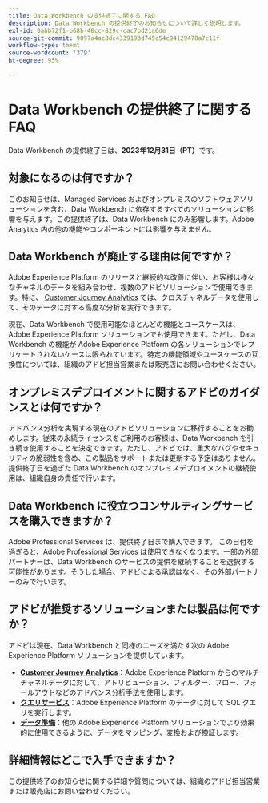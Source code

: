 ```yaml
---
title: Data Workbench の提供終了に関する FAQ
description: Data Workbench の提供終了のお知らせについて詳しく説明します。
exl-id: 0abb72f1-b68b-48cc-829c-cac7bd21a6de
source-git-commit: 9097a4ac8dc4339193d745c54c94129470a7c11f
workflow-type: tm+mt
source-wordcount: '379'
ht-degree: 95%

---
```


# Data Workbench の提供終了に関する FAQ

Data Workbench の提供終了日は、**2023年12月31日（PT）**&#x200B;です。

## 対象になるのは何ですか？

このお知らせは、Managed Services およびオンプレミスのソフトウェアソリューションを含む、Data Workbench に依存するすべてのソリューションに影響を与えます。この提供終了は、Data Workbench にのみ影響します。Adobe Analytics 内の他の機能やコンポーネントには影響を与えません。

## Data Workbench が廃止する理由は何ですか？

Adobe Experience Platform のリリースと継続的な改善に伴い、お客様は様々なチャネルのデータを組み合わせ、複数のアドビソリューションで使用できます。特に、 [Customer Journey Analytics](https://experienceleague.adobe.com/docs/analytics-platform/using/cja-landing.html?lang=ja) では、クロスチャネルデータを使用して、そのデータに対する高度な分析を実行できます。

現在、Data Workbench で使用可能なほとんどの機能とユースケースは、Adobe Experience Platform ソリューションでも使用できます。ただし、Data Workbench の機能が Adobe Experience Platform の各ソリューションでレプリケートされないケースは限られています。特定の機能領域やユースケースの互換性については、組織のアドビ担当営業または販売店にお問い合わせください。

## オンプレミスデプロイメントに関するアドビのガイダンスとは何ですか？

アドバンス分析を実現する現在のアドビソリューションに移行することをお勧めします。従来の永続ライセンスをご利用のお客様は、Data Workbench を引き続き使用することを決定できます。ただし、アドビでは、重大なバグやセキュリティの脆弱性を含め、この製品をサポートまたは更新する予定はありません。提供終了日を過ぎた Data Workbench のオンプレミスデプロイメントの継続使用は、組織自身の責任で行います。

## Data Workbench に役立つコンサルティングサービスを購入できますか？

Adobe Professional Services は、提供終了日まで購入できます。 この日付を過ぎると、Adobe Professional Services は使用できなくなります。一部の外部パートナーは、Data Workbench のサービスの提供を継続することを選択する可能性があります。そうした場合、アドビによる承認はなく、その外部パートナーのみで行います。

## アドビが推奨するソリューションまたは製品は何ですか？

アドビは現在、Data Workbench と同様のニーズを満たす次の Adobe Experience Platform ソリューションを提供しています。

* [**Customer Journey Analytics**](https://experienceleague.adobe.com/docs/analytics-platform/using/cja-landing.html?lang=ja)：Adobe Experience Platform からのマルチチャネルデータに対して、アトリビューション、フィルター、フロー、フォールアウトなどのアドバンス分析手法を使用します。
* [**クエリサービス**](https://experienceleague.adobe.com/docs/experience-platform/query/home.html?lang=ja)：Adobe Experience Platform のデータに対して SQL クエリを実行します。
* [**データ準備**](https://experienceleague.adobe.com/docs/experience-platform/data-prep/home.html?lang=ja)：他の Adobe Experience Platform ソリューションでより効果的に使用できるように、データをマッピング、変換および検証します。

## 詳細情報はどこで入手できますか？

この提供終了のお知らせに関する詳細や質問については、組織のアドビ担当営業または販売店にお問い合わせください。
